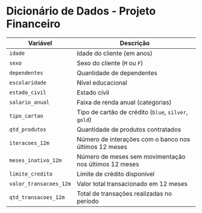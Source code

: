 # Dicionário de Dados - Projeto Financeiro

| Variável               | Descrição                                                                 |
|------------------------|---------------------------------------------------------------------------|
| `idade`                | Idade do cliente (em anos)                                                |
| `sexo`                 | Sexo do cliente (`M` ou `F`)                                              |
| `dependentes`          | Quantidade de dependentes                                                  |
| `escolaridade`         | Nível educacional                                                         |
| `estado_civil`         | Estado civil                                                              |
| `salario_anual`        | Faixa de renda anual (categorias)                                         |
| `tipo_cartao`          | Tipo de cartão de crédito (`blue`, `silver`, `gold`)                      |
| `qtd_produtos`         | Quantidade de produtos contratados                                        |
| `iteracoes_12m`        | Número de interações com o banco nos últimos 12 meses                     |
| `meses_inativo_12m`    | Número de meses sem movimentação nos últimos 12 meses                     |
| `limite_credito`       | Limite de crédito disponível                                              |
| `valor_transacoes_12m` | Valor total transacionado em 12 meses                                     |
| `qtd_transacoes_12m`   | Total de transações realizadas no período                                 |
